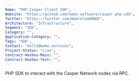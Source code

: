```yaml
---
Name: "PHP Casper Client SDK",
Website: "https://github.com/make-software/casper-php-sdk",
Twitter: "https://twitter.com/WeAreTeamMAKE",
Architecture: "Infrastructure",
Segment: "SDK",
Category: "",
Application-Category: "",
Tags: "SDK",
Contact: "hello@make.services",
Project-Status: "Live",
Contract-Hashes-Main: "",
Contract-Hashes-Test: "",
---
```

<!--lang:en--> 
PHP SDK to interact with the Casper Network nodes via RPC. 
<!--lang:es--]
PHP SDK para interactuar con los nodos de Casper Network a través de RPC.
<!--lang:de--]
PHP SDK zur Interaktion mit den Casper Network-Knoten über RPC.
<!--lang:fr--]
SDK PHP pour interagir avec les nœuds du réseau Casper via RPC.
<!--lang:pl--]
PHP SDK do interakcji z węzłami Casper Network przez RPC.
<!--lang:uk--]
PHP SDK для взаємодії з вузлами мережі Casper через RPC.
[!--lang:*-->
